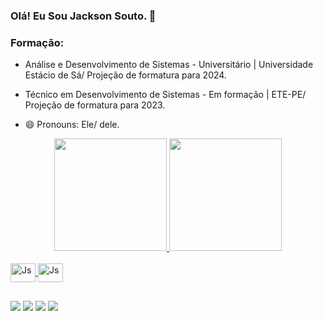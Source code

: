 ### Olá! Eu Sou Jackson Souto. 👋


### Formação: 
- Análise e Desenvolvimento de Sistemas - Universitário | Universidade Estácio de Sá/ Projeção de formatura para 2024.

- Técnico em Desenvolvimento de Sistemas - Em formação | ETE-PE/ Projeção de formatura para 2023.

- 😄 Pronouns: Ele/ dele.

<div align="center">
  <a href="https://http://beacons.ai/jacksonsouto">
  <img height="180em" src="https://github-readme-stats.vercel.app/api?username=JacksonSouto&show_icons=true&theme=dark&include_all_commits=true&count_private=true"/>
  <img height="180em" src="https://github-readme-stats.vercel.app/api/top-langs/?username=JacksonSouto&layout=compact&langs_count=7&theme=dark"/>
</div>
  
  <div style="display: inline_block"><br>
  <img align="center" alt="Js" height="30" width="40" src="https://cdn.jsdelivr.net/gh/devicons/devicon/icons/androidstudio/androidstudio-original.svg" />
  <img align="center" alt="Js" height="30" width="40" src="https://cdn.jsdelivr.net/gh/devicons/devicon/icons/java/java-original.svg" />
</div>

  ##
  
  <div> 
  <a href="https://https://www.youtube.com/channel/UCZ2Lvw3a2LerkKqcxCtoROw" target="_blank"><img src="https://img.shields.io/badge/YouTube-FF0000?style=for-the-badge&logo=youtube&logoColor=white" target="_blank"></a>
  <a href="https://www.instagram.com/jackson_souto/" target="_blank"><img src="https://img.shields.io/badge/-Instagram-%23E4405F?style=for-the-badge&logo=instagram&logoColor=white" target="_blank"></a>
  <a href= "mailto:contatoJack_sou_brasileiro@hotmail.com"><img src="https://img.shields.io/badge/Microsoft_Outlook-0078D4?style=for-the-badge&logo=microsoft-outlook&logoColor=white"target="_blank"></a>
  <a href="https://www.linkedin.com/in/jackson-souto-886a1a61/" target="_blank"><img src="https://img.shields.io/badge/-LinkedIn-%230077B5?style=for-the-badge&logo=linkedin&logoColor=white" target="_blank"></a> 
